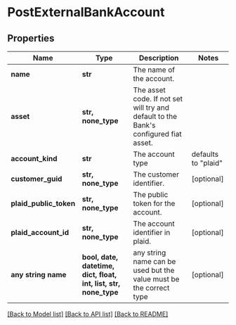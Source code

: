 # PostExternalBankAccount


## Properties
Name | Type | Description | Notes
------------ | ------------- | ------------- | -------------
**name** | **str** | The name of the account. | 
**asset** | **str, none_type** | The asset code. If not set will try and default to the Bank&#39;s configured fiat asset. | 
**account_kind** | **str** | The account type | defaults to "plaid"
**customer_guid** | **str, none_type** | The customer identifier. | [optional] 
**plaid_public_token** | **str, none_type** | The public token for the account. | [optional] 
**plaid_account_id** | **str, none_type** | The account identifier in plaid. | [optional] 
**any string name** | **bool, date, datetime, dict, float, int, list, str, none_type** | any string name can be used but the value must be the correct type | [optional]

[[Back to Model list]](../README.md#documentation-for-models) [[Back to API list]](../README.md#documentation-for-api-endpoints) [[Back to README]](../README.md)


